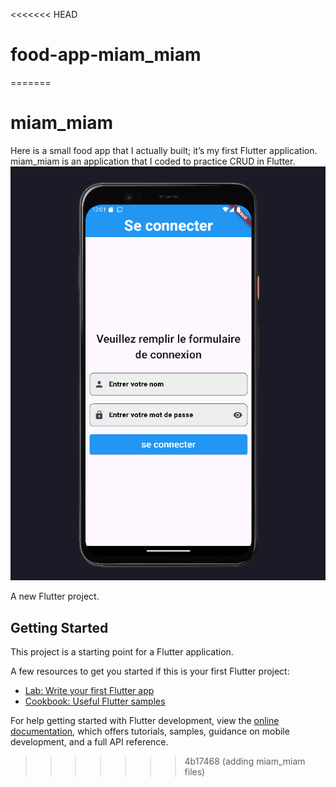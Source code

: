 <<<<<<< HEAD
# food-app-miam_miam
=======
# miam_miam
Here is a small food app that I actually built; it’s my first Flutter application.
miam_miam is an application that I coded to practice CRUD in Flutter.
![](lib/screenshots/login.png)

A new Flutter project.

## Getting Started

This project is a starting point for a Flutter application.

A few resources to get you started if this is your first Flutter project:

- [Lab: Write your first Flutter app](https://docs.flutter.dev/get-started/codelab)
- [Cookbook: Useful Flutter samples](https://docs.flutter.dev/cookbook)

For help getting started with Flutter development, view the
[online documentation](https://docs.flutter.dev/), which offers tutorials,
samples, guidance on mobile development, and a full API reference.
>>>>>>> 4b17468 (adding miam_miam files)
